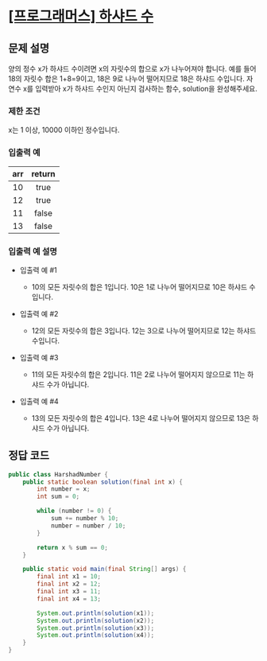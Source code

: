 # [\[프로그래머스\] 하샤드 수](https://programmers.co.kr/learn/courses/30/lessons/12947)
## 문제 설명
양의 정수 x가 하샤드 수이려면 x의 자릿수의 합으로 x가 나누어져야 합니다. 예를 들어 18의 자릿수 합은 1+8=9이고, 18은 9로 나누어 떨어지므로 18은 하샤드 수입니다. 자연수 x를 입력받아 x가 하샤드 수인지 아닌지 검사하는 함수, solution을 완성해주세요.

### 제한 조건
x는 1 이상, 10000 이하인 정수입니다.

### 입출력 예
arr | return
:---: | :---:
10 | true
12 | true
11 | false
13 | false

### 입출력 예 설명
- 입출력 예 #1
    - 10의 모든 자릿수의 합은 1입니다. 10은 1로 나누어 떨어지므로 10은 하샤드 수입니다.

- 입출력 예 #2
    - 12의 모든 자릿수의 합은 3입니다. 12는 3으로 나누어 떨어지므로 12는 하샤드 수입니다.

- 입출력 예 #3
    - 11의 모든 자릿수의 합은 2입니다. 11은 2로 나누어 떨어지지 않으므로 11는 하샤드 수가 아닙니다.

- 입출력 예 #4
    - 13의 모든 자릿수의 합은 4입니다. 13은 4로 나누어 떨어지지 않으므로 13은 하샤드 수가 아닙니다.

## 정답 코드

```java
public class HarshadNumber {
    public static boolean solution(final int x) {
        int number = x;
        int sum = 0;

        while (number != 0) {
            sum += number % 10;
            number = number / 10;
        }

        return x % sum == 0;
    }

    public static void main(final String[] args) {
        final int x1 = 10;
        final int x2 = 12;
        final int x3 = 11;
        final int x4 = 13;

        System.out.println(solution(x1));
        System.out.println(solution(x2));
        System.out.println(solution(x3));
        System.out.println(solution(x4));
    }
}
```
